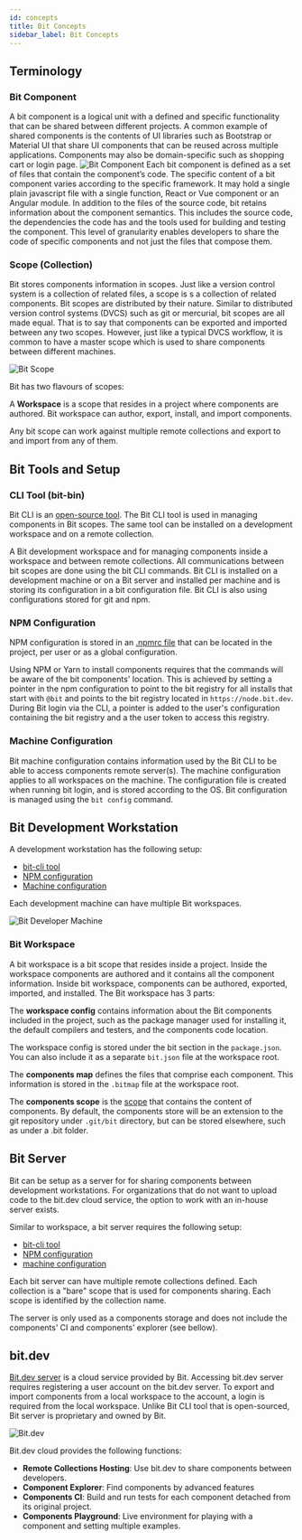 ```yaml
---
id: concepts
title: Bit Concepts
sidebar_label: Bit Concepts
---
```


## Terminology

### Bit Component

A bit component is a logical unit with a defined and specific functionality that can be shared between different projects. A common example of shared components is the contents of UI libraries such as Bootstrap or Material UI  that share UI components that can be reused across multiple applications. Components may also be domain-specific such as shopping cart or login page.
![Bit Component](assets/component.png)
Each bit component is defined as a set of files that contain the component’s code. The specific content of a bit component varies according to the specific framework. It may hold a single plain javascript file with a single function, React or Vue component or an Angular module. 
In addition to the files of the source code, bit retains information about the component semantics. This includes the source code, the dependencies the code has and the tools used for building and testing the component. 
This level of granularity enables developers to share the code of specific components and not just the files that compose them.

### Scope (Collection)

Bit stores components information in scopes. Just like a version control system is a collection of related files, a scope is s a collection of related components. 
Bit scopes are distributed by their nature. Similar to distributed version control systems (DVCS) such as git or mercurial, bit scopes are all made equal. That is to say that components can be exported and imported between any two scopes. However, just like a typical DVCS workflow, it is common to have a master scope which is used to share components between different machines.

![Bit Scope](assets/scope.png)

Bit has two flavours of scopes: 

A **Workspace** is a scope that resides in a project where components are authored. Bit workspace can author, export, install, and import components. 

Any bit scope can work against multiple remote collections and export to and import from any of them.

## Bit Tools and Setup

### CLI Tool (bit-bin)

Bit CLI is an [open-source tool](https://github.com/teambit/bit). The Bit CLI tool is used in managing components in Bit scopes. The same tool can be installed on a development workspace and on a remote collection. 

A Bit development workspace and for managing components inside a workspace and between remote collections. All communications between bit scopes are done using the bit CLI commands. 
Bit CLI is installed on a development machine or on a Bit server and installed per machine and is storing its configuration in a bit configuration file. Bit CLI is also using configurations stored for git and npm. 

### NPM Configuration

NPM configuration is stored in an [.npmrc file](https://docs.npmjs.com/files/npmrc) that can be located in the project, per user or as a global configuration. 

Using NPM or Yarn to install components requires that the commands will be aware of the bit components' location. This is achieved by setting a pointer in the npm configuration to point to the bit registry for all installs that start with `@bit` and points to the bit registry located in `https://node.bit.dev`.
During Bit login via the CLI, a pointer is added to the user's configuration containing the bit registry and a the user token to access this registry. 

### Machine Configuration

Bit machine configuration contains information used by the Bit CLI to be able to access components remote server(s). The machine configuration applies to all workspaces on the machine.
The configuration file is created when running bit login, and is stored according to the OS. Bit configuration is managed using the `bit config` command.

## Bit Development Workstation

A development workstation has the following setup: 

- [bit-cli tool](#cli-tool-bit-bin)
- [NPM configuration](#npm-configuration)
- [Machine configuration](#machine-configuration)

Each development machine can have multiple Bit workspaces.

![Bit Developer Machine](assets/developer.png)

### Bit Workspace

A bit workspace is a bit scope that resides inside a project. Inside the workspace components are authored and it contains all the component information. Inside bit workspace, components can be authored, exported, imported, and installed.
The Bit workspace has 3 parts:

The **workspace config** contains information about the Bit components included in the project, such as the package manager used for installing it, the default compilers and testers, and the components code location. 

The workspace config is stored under the bit section in the `package.json`. You can also include it as a separate `bit.json` file at the workspace root.

The **components map** defines the files that comprise each component. This information is stored in the `.bitmap` file at the workspace root.

The **components scope** is the [scope](#scope) that contains the content of components. By default, the components store will be an extension to the git repository under `.git/bit` directory, but can be stored elsewhere, such as under a .bit folder.

## Bit Server

Bit can be setup as a server for for sharing components between development workstations. For organizations that do not want to upload code to the bit.dev cloud service, the option to work with an in-house server exists. 

Similar to workspace, a bit server requires the following setup: 

- [bit-cli tool](#cli-tool-bit-bin)
- [NPM configuration](#npm-configuration)
- [machine configuration](#machine-configuration)

Each bit server can have multiple remote collections defined. Each collection is a "bare" scope that is used for components sharing. Each scope is identified by the collection name.

The server is only used as a components storage and does not include the components’ CI and components’ explorer (see bellow). 

## bit.dev

[Bit.dev server](docs/bit.dev) is a cloud service provided by Bit. Accessing bit.dev server requires registering a user account on the bit.dev server. To export and import components from a local workspace to the account, a login is required from the local workspace. 
Unlike Bit CLI tool that is open-sourced, Bit server is proprietary and owned by Bit. 

![Bit.dev](assets/bit.dev.png)

Bit.dev cloud provides the following functions: 

- **Remote Collections Hosting**: Use bit.dev to share components between developers. 
- **Component Explorer**: Find components by advanced features
- **Components CI**: Build and run tests for each component detached from its original project.
- **Components Playground**: Live environment for playing with a component and setting multiple examples.

